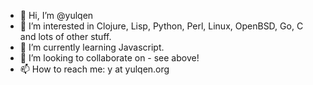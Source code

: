 - 👋 Hi, I’m @yulqen
- 👀 I’m interested in Clojure, Lisp, Python, Perl, Linux, OpenBSD, Go, C and lots of other stuff.
- 🌱 I’m currently learning Javascript.
- 💞️ I’m looking to collaborate on - see above!
- 📫 How to reach me: y at yulqen.org

<!---
yulqen/yulqen is a ✨ special ✨ repository because its `README.md` (this file) appears on your GitHub profile.
You can click the Preview link to take a look at your changes.
--->
